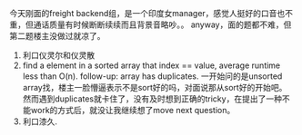 
今天刚面的freight backend组，是一个印度女manager，感觉人挺好的口音也不重，但通话质量有时候断断续续而且背景音略吵。。
anyway，面的题都不难，但第二题楼主没做过就凉了。
1. 利口仪灵尔和仪灵散
2. find a element in a sorted array that index == value, average runtime less than O(n). 
follow-up: array has duplicates. 
一开始问的是unsorted array找，楼主一脸懵逼表示不是sort好的吗，对面说那从sort好的开始吧。
然而遇到duplicates就卡住了，没有及时想到正确的tricky，在提出了一种不能work的方式后，就没让我继续想了move next question。
3. 利口漆久.
